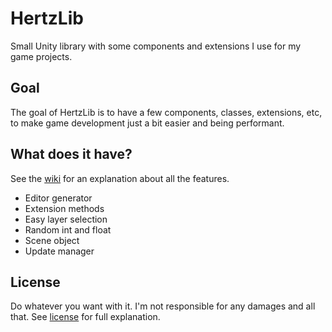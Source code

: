 # HertzLib
Small Unity library with some components and extensions I use for my game projects.

## Goal
The goal of HertzLib is to have a few components, classes, extensions, etc, to make game development just a bit easier and being performant.

## What does it have?
See the [wiki](https://github.com/Hertzole/HertzLib/wiki) for an explanation about all the features.
- Editor generator
- Extension methods
- Easy layer selection
- Random int and float
- Scene object
- Update manager

## License
Do whatever you want with it. I'm not responsible for any damages and all that. See [license](https://github.com/Hertzole/HertzLib/blob/master/LICENSE) for full explanation.
